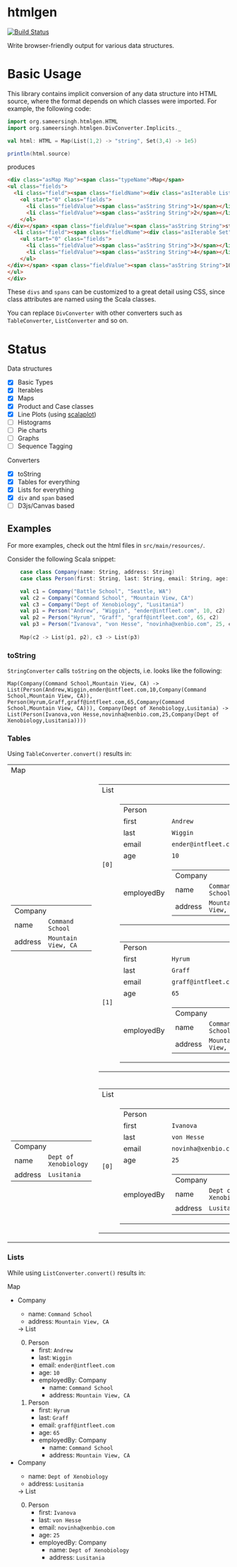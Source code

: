 htmlgen
=======
[![Build Status](https://travis-ci.org/sameersingh/htmlgen.svg?branch=htmlgen-0.1)](https://travis-ci.org/sameersingh/htmlgen)

Write browser-friendly output for various data structures.

# Basic Usage

This library contains implicit conversion of any data structure into HTML source, where the format depends on which classes were imported. For example, the following code:

```scala
import org.sameersingh.htmlgen.HTML
import org.sameersingh.htmlgen.DivConverter.Implicits._

val html: HTML = Map(List(1,2) -> "string", Set(3,4) -> 1e5)

println(html.source)
```
produces
```html
<div class="asMap Map"><span class="typeName">Map</span>
<ul class="fields">
  <li class="field"><span class="fieldName"><div class="asIterable List"><span class="typeName">List</span>
    <ol start="0" class="fields">
      <li class="fieldValue"><span class="asString String">1</span></li>
      <li class="fieldValue"><span class="asString String">2</span></li>
    </ol>
</div></span> <span class="fieldValue"><span class="asString String">string</span></span></li>
  <li class="field"><span class="fieldName"><div class="asIterable Set"><span class="typeName">Set</span>
    <ul start="0" class="fields">
      <li class="fieldValue"><span class="asString String">3</span></li>
      <li class="fieldValue"><span class="asString String">4</span></li>
    </ul>
</div></span> <span class="fieldValue"><span class="asString String">100000.0</span></span></li>
</ul>
</div>
```

These `divs` and `spans` can be customized to a great detail using CSS, since class attributes are named using the Scala classes.

You can replace `DivConverter` with other converters such as `TableConverter`, `ListConverter` and so on.


# Status

Data structures
- [x] Basic Types
- [x] Iterables
- [x] Maps
- [x] Product and Case classes
- [x] Line Plots (using [scalaplot](http://sameersingh.org/scalaplot/))
- [ ] Histograms
- [ ] Pie charts
- [ ] Graphs
- [ ] Sequence Tagging

Converters
  * [x] toString
  * [x] Tables for everything
  * [x] Lists for everything
  * [x] `div` and `span` based
  * [ ] D3js/Canvas based

## Examples

For more examples, check out the html files in `src/main/resources/`.

Consider the following Scala snippet:

```scala
    case class Company(name: String, address: String)
    case class Person(first: String, last: String, email: String, age: Int, employedBy: Company)

    val c1 = Company("Battle School", "Seattle, WA")
    val c2 = Company("Command School", "Mountain View, CA")
    val c3 = Company("Dept of Xenobiology", "Lusitania")
    val p1 = Person("Andrew", "Wiggin", "ender@intfleet.com", 10, c2)
    val p2 = Person("Hyrum", "Graff", "graff@intfleet.com", 65, c2)
    val p3 = Person("Ivanova", "von Hesse", "novinha@xenbio.com", 25, c3)
    
    Map(c2 -> List(p1, p2), c3 -> List(p3)
```

### toString

`StringConverter` calls `toString` on the objects, i.e. looks like the following:

```
Map(Company(Command School,Mountain View, CA) -> List(Person(Andrew,Wiggin,ender@intfleet.com,10,Company(Command School,Mountain View, CA)), Person(Hyrum,Graff,graff@intfleet.com,65,Company(Command School,Mountain View, CA))), Company(Dept of Xenobiology,Lusitania) -> List(Person(Ivanova,von Hesse,novinha@xenbio.com,25,Company(Dept of Xenobiology,Lusitania))))
```

### Tables

Using `TableConverter.convert()` results in:

<table>
<tbody><tr><td colspan="2" class="property">Map</td></tr>
  <tr><td class="property">    <table>
<tbody><tr><td colspan="2" class="property">Company</td></tr>
      <tr><td class="property">name</td><td>        <code>Command School</code>
      </td></tr>
      <tr><td class="property">address</td><td>        <code>Mountain View, CA</code>
      </td></tr>
    </tbody></table>
</td><td>    <table>
<tbody><tr><td colspan="2" class="property">List</td></tr>
      <tr><td class="property">        <code>[0]</code>
</td><td>        <table>
<tbody><tr><td colspan="2" class="property">Person</td></tr>
          <tr><td class="property">first</td><td>            <code>Andrew</code>
          </td></tr>
          <tr><td class="property">last</td><td>            <code>Wiggin</code>
          </td></tr>
          <tr><td class="property">email</td><td>            <code>ender@intfleet.com</code>
          </td></tr>
          <tr><td class="property">age</td><td>            <code>10</code>
          </td></tr>
          <tr><td class="property">employedBy</td><td>            <table>
<tbody><tr><td colspan="2" class="property">Company</td></tr>
              <tr><td class="property">name</td><td>                <code>Command School</code>
              </td></tr>
              <tr><td class="property">address</td><td>                <code>Mountain View, CA</code>
              </td></tr>
            </tbody></table>
          </td></tr>
        </tbody></table>
</td></tr>
      <tr><td class="property">        <code>[1]</code>
</td><td>        <table>
<tbody><tr><td colspan="2" class="property">Person</td></tr>
          <tr><td class="property">first</td><td>            <code>Hyrum</code>
          </td></tr>
          <tr><td class="property">last</td><td>            <code>Graff</code>
          </td></tr>
          <tr><td class="property">email</td><td>            <code>graff@intfleet.com</code>
          </td></tr>
          <tr><td class="property">age</td><td>            <code>65</code>
          </td></tr>
          <tr><td class="property">employedBy</td><td>            <table>
<tbody><tr><td colspan="2" class="property">Company</td></tr>
              <tr><td class="property">name</td><td>                <code>Command School</code>
              </td></tr>
              <tr><td class="property">address</td><td>                <code>Mountain View, CA</code>
              </td></tr>
            </tbody></table>
          </td></tr>
        </tbody></table>
</td></tr>
    </tbody></table>
</td></tr>
  <tr><td class="property">    <table>
<tbody><tr><td colspan="2" class="property">Company</td></tr>
      <tr><td class="property">name</td><td>        <code>Dept of Xenobiology</code>
      </td></tr>
      <tr><td class="property">address</td><td>        <code>Lusitania</code>
      </td></tr>
    </tbody></table>
</td><td>    <table>
<tbody><tr><td colspan="2" class="property">List</td></tr>
      <tr><td class="property">        <code>[0]</code>
</td><td>        <table>
<tbody><tr><td colspan="2" class="property">Person</td></tr>
          <tr><td class="property">first</td><td>            <code>Ivanova</code>
          </td></tr>
          <tr><td class="property">last</td><td>            <code>von Hesse</code>
          </td></tr>
          <tr><td class="property">email</td><td>            <code>novinha@xenbio.com</code>
          </td></tr>
          <tr><td class="property">age</td><td>            <code>25</code>
          </td></tr>
          <tr><td class="property">employedBy</td><td>            <table>
<tbody><tr><td colspan="2" class="property">Company</td></tr>
              <tr><td class="property">name</td><td>                <code>Dept of Xenobiology</code>
              </td></tr>
              <tr><td class="property">address</td><td>                <code>Lusitania</code>
              </td></tr>
            </tbody></table>
          </td></tr>
        </tbody></table>
</td></tr>
    </tbody></table>
</td></tr>
</tbody></table>

### Lists

While using `ListConverter.convert()` results in:

<div><span class="property">Map</span><ul>
  <li><span class="property"><span class="property">Company</span>    <ul>
      <li><span class="property">name</span>:         <code>Command School</code>
</li>
      <li><span class="property">address</span>:         <code>Mountain View, CA</code>
</li>
    </ul>
</span> → <span><span class="property">List</span>    <ol start="0">
      <li><span class="property">Person</span>        <ul>
          <li><span class="property">first</span>:             <code>Andrew</code>
</li>
          <li><span class="property">last</span>:             <code>Wiggin</code>
</li>
          <li><span class="property">email</span>:             <code>ender@intfleet.com</code>
</li>
          <li><span class="property">age</span>:             <code>10</code>
</li>
          <li><span class="property">employedBy</span>: <span class="property">Company</span>            <ul>
              <li><span class="property">name</span>:                 <code>Command School</code>
</li>
              <li><span class="property">address</span>:                 <code>Mountain View, CA</code>
</li>
            </ul>
</li>
        </ul>
</li>      <li><span class="property">Person</span>        <ul>
          <li><span class="property">first</span>:             <code>Hyrum</code>
</li>
          <li><span class="property">last</span>:             <code>Graff</code>
</li>
          <li><span class="property">email</span>:             <code>graff@intfleet.com</code>
</li>
          <li><span class="property">age</span>:             <code>65</code>
</li>
          <li><span class="property">employedBy</span>: <span class="property">Company</span>            <ul>
              <li><span class="property">name</span>:                 <code>Command School</code>
</li>
              <li><span class="property">address</span>:                 <code>Mountain View, CA</code>
</li>
            </ul>
</li>
        </ul>
</li>    </ol>
</span></li>
  <li><span class="property"><span class="property">Company</span>    <ul>
      <li><span class="property">name</span>:         <code>Dept of Xenobiology</code>
</li>
      <li><span class="property">address</span>:         <code>Lusitania</code>
</li>
    </ul>
</span> → <span><span class="property">List</span>    <ol start="0">
      <li><span class="property">Person</span>        <ul>
          <li><span class="property">first</span>:             <code>Ivanova</code>
</li>
          <li><span class="property">last</span>:             <code>von Hesse</code>
</li>
          <li><span class="property">email</span>:             <code>novinha@xenbio.com</code>
</li>
          <li><span class="property">age</span>:             <code>25</code>
</li>
          <li><span class="property">employedBy</span>: <span class="property">Company</span>            <ul>
              <li><span class="property">name</span>:                 <code>Dept of Xenobiology</code>
</li>
              <li><span class="property">address</span>:                 <code>Lusitania</code>
</li>
            </ul>
</li>
        </ul>
</li>    </ol>
</span></li>
</ul>
</div>
